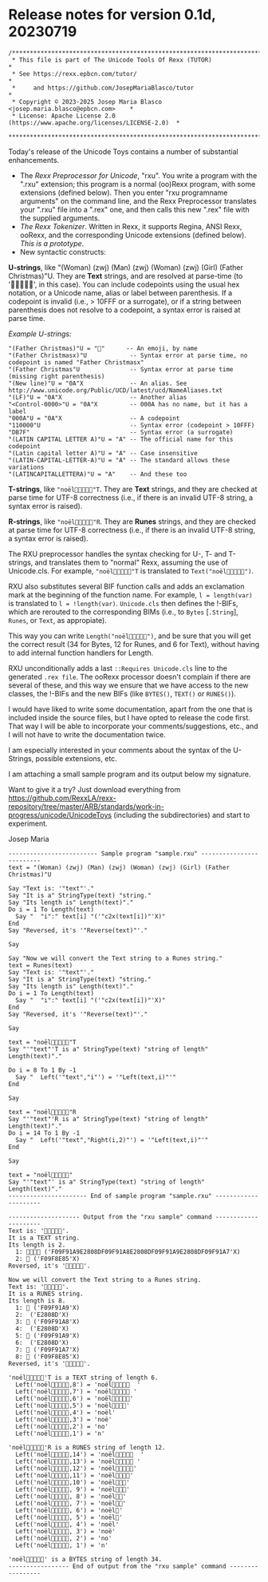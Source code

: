 # Release notes for version 0.1d, 20230719

```
/******************************************************************************
 * This file is part of The Unicode Tools Of Rexx (TUTOR)                     *
 * See https://rexx.epbcn.com/tutor/                                          *
 *     and https://github.com/JosepMariaBlasco/tutor                          *
 * Copyright © 2023-2025 Josep Maria Blasco <josep.maria.blasco@epbcn.com>    *
 * License: Apache License 2.0 (https://www.apache.org/licenses/LICENSE-2.0)  *
 ******************************************************************************/
```

Today's release of the Unicode Toys contains a number of substantial enhancements.

* The _Rexx Preprocessor for Unicode_, "rxu". You write a program with the ".rxu" extension; this program is a normal (oo)Rexx program, with some extensions (defined below). Then you enter "rxu programname arguments" on the command line, and the Rexx Preprocessor translates your ".rxu" file into a ".rex" one, and then calls this new ".rex" file with the supplied arguments.
* _The Rexx Tokenizer_. Written in Rexx, it supports Regina, ANSI Rexx, ooRexx, and the corresponding Unicode extensions (defined below). _This is a prototype_.
* New syntactic constructs:

__U-strings__, like "(Woman) (zwj) (Man) (zwj) (Woman) (zwj) (Girl) (Father Christmas)"U. They are __Text__ strings, and are resolved at parse-time (to '👩‍👨‍👩‍👧🎅', in this case).
You can include codepoints using the usual hex notation, or a Unicode name, alias or label between parenthesis. If a codepoint is invalid (i.e., > 10FFF or a surrogate), or if a string between parenthesis does not resolve to a codepoint, a syntax error is raised at parse time.

_Example U-strings:_

```
"(Father Christmas)"U = "🎅"      -- An emoji, by name
"(Father Christmasx)"U            -- Syntax error at parse time, no codepoint is named "Father Christmasx"
"(Father Christmas"U              -- Syntax error at parse time (missing right parenthesis)
"(New line)"U = "0A"X             -- An alias. See http://www.unicode.org/Public/UCD/latest/ucd/NameAliases.txt
"(LF)"U = "0A"X                   -- Another alias
"<Control-0000>"U = "0A"X         -- 000A has no name, but it has a label
"000A"U = "0A"X                   -- A codepoint
"110000"U                         -- Syntax error (codepoint > 10FFF)
"DB7F"                            -- Syntax error (a surrogate)
"(LATIN CAPITAL LETTER A)"U = "A" -- The official name for this codepoint
"(Latin capital letter A)"U = "A" -- Case insensitive
"(LATIN-CAPITAL-LETTER-A)"U = "A" -- The standard allows these variations
"(LATINCAPITALLETTERA)"U = "A"    -- And these too
```

__T-strings__, like ``"noël👩‍👨‍👩‍👧🎅"T``. They are __Text__ strings, and they are checked at parse time for UTF-8 correctness (i.e., if there is an invalid UTF-8 string, a syntax error is raised).

__R-strings__, like ``"noël👩‍👨‍👩‍👧🎅"R``. They are __Runes__ strings, and they are checked at parse time for UTF-8 correctness (i.e., if there is an invalid UTF-8 string, a syntax error is raised).

The RXU preprocessor handles the syntax checking for U-, T- and T-strings, and translates them to "normal" Rexx, assuming the use of Unicode.cls. For example, ``"noël👩‍👨‍👩‍👧🎅"T`` is translated to ``Text("noël👩‍👨‍👩‍👧🎅")``.

RXU also substitutes several BIF function calls and adds an exclamation mark at the beginning of the function name.
For example, ``l = length(var)`` is translated to ``l = !length(var)``. ``Unicode.cls`` then defines the !-BIFs, which are rerouted to the corresponding BIMs (i.e., to ``Bytes`` [``.String``], ``Runes``,
or ``Text``, as appropiate).

This way you can write ``Length("noël👩‍👨‍👩‍👧🎅")``, and be sure that you will get the correct result (34 for Bytes, 12 for Runes, and 6 for Text), without having to add internal function handlers for Length.

RXU unconditionally adds a last ``::Requires Unicode.cls`` line to the generated ``.rex file``.
The ooRexx processor doesn't complain if there are several of these, and this way we ensure that we have access to the new classes, the !-BIFs and the new BIFs (like ``BYTES()``, ``TEXT()`` or ``RUNES()``).

I would have liked to write some documentation, apart from the one that is included inside the source files, but I have opted to release the code first. That way I will be able to incorporate your comments/suggestions, etc., and I will not have to write the documentation twice.

I am especially interested in your comments about the syntax of the U-Strings, possible extensions, etc.

I am attaching a small sample program and its output below my signature.

Want to give it a try? Just download everything from https://github.com/RexxLA/rexx-repository/tree/master/ARB/standards/work-in-progress/unicode/UnicodeToys (including the subdirectories) and start to experiment.

  Josep Maria

```
------------------------- Sample program "sample.rxu" -------------------------
text = "(Woman) (zwj) (Man) (zwj) (Woman) (zwj) (Girl) (Father Christmas)"U

Say "Text is: '"text"'."
Say "It is a" StringType(text) "string."
Say "Its length is" Length(text)"."
Do i = 1 To Length(text)
  Say "  "i":" text[i] "('"c2x(text[i])"'X)"
End
Say "Reversed, it's '"Reverse(text)"'."

Say

Say "Now we will convert the Text string to a Runes string."
text = Runes(text)
Say "Text is: '"text"'."
Say "It is a" StringType(text) "string."
Say "Its length is" Length(text)"."
Do i = 1 To Length(text)
  Say "  "i":" text[i] "('"c2x(text[i])"'X)"
End
Say "Reversed, it's '"Reverse(text)"'."

Say

text = "noël👩‍👨‍👩‍👧🎅"T
Say "'"text"'T is a" StringType(text) "string of length" Length(text)"."

Do i = 8 To 1 By -1
  Say "  Left('"text","i"') = '"Left(text,i)"'"
End

Say

text = "noël👩‍👨‍👩‍👧🎅"R
Say "'"text"'R is a" StringType(text) "string of length" Length(text)"."
Do i = 14 To 1 By -1
  Say "  Left('"text","Right(i,2)"') = '"Left(text,i)"'"
End

Say

text = "noël👩‍👨‍👩‍👧🎅"
Say "'"text"' is a" StringType(text) "string of length" Length(text)"."
---------------------- End of sample program "sample.rxu" ---------------------

-------------------- Output from the "rxu sample" command ---------------------
Text is: '👩‍👨‍👩‍👧🎅'.
It is a TEXT string.
Its length is 2.
  1: 👩‍👨‍👩‍👧 ('F09F91A9E2808DF09F91A8E2808DF09F91A9E2808DF09F91A7'X)
  2: 🎅 ('F09F8E85'X)
Reversed, it's '🎅👩‍👨‍👩‍👧'.

Now we will convert the Text string to a Runes string.
Text is: '👩‍👨‍👩‍👧🎅'.
It is a RUNES string.
Its length is 8.
  1: 👩 ('F09F91A9'X)
  2: ‍ ('E2808D'X)
  3: 👨 ('F09F91A8'X)
  4: ‍ ('E2808D'X)
  5: 👩 ('F09F91A9'X)
  6: ‍ ('E2808D'X)
  7: 👧 ('F09F91A7'X)
  8: 🎅 ('F09F8E85'X)
Reversed, it's '🎅👧‍👩‍👨‍👩'.

'noël👩‍👨‍👩‍👧🎅'T is a TEXT string of length 6.
  Left('noël👩‍👨‍👩‍👧🎅,8') = 'noël👩‍👨‍👩‍👧🎅  '
  Left('noël👩‍👨‍👩‍👧🎅,7') = 'noël👩‍👨‍👩‍👧🎅 '
  Left('noël👩‍👨‍👩‍👧🎅,6') = 'noël👩‍👨‍👩‍👧🎅'
  Left('noël👩‍👨‍👩‍👧🎅,5') = 'noël👩‍👨‍👩‍👧'
  Left('noël👩‍👨‍👩‍👧🎅,4') = 'noël'
  Left('noël👩‍👨‍👩‍👧🎅,3') = 'noë'
  Left('noël👩‍👨‍👩‍👧🎅,2') = 'no'
  Left('noël👩‍👨‍👩‍👧🎅,1') = 'n'

'noël👩‍👨‍👩‍👧🎅'R is a RUNES string of length 12.
  Left('noël👩‍👨‍👩‍👧🎅,14') = 'noël👩‍👨‍👩‍👧🎅  '
  Left('noël👩‍👨‍👩‍👧🎅,13') = 'noël👩‍👨‍👩‍👧🎅 '
  Left('noël👩‍👨‍👩‍👧🎅,12') = 'noël👩‍👨‍👩‍👧🎅'
  Left('noël👩‍👨‍👩‍👧🎅,11') = 'noël👩‍👨‍👩‍👧'
  Left('noël👩‍👨‍👩‍👧🎅,10') = 'noël👩‍👨‍👩‍'
  Left('noël👩‍👨‍👩‍👧🎅, 9') = 'noël👩‍👨‍👩'
  Left('noël👩‍👨‍👩‍👧🎅, 8') = 'noël👩‍👨‍'
  Left('noël👩‍👨‍👩‍👧🎅, 7') = 'noël👩‍👨'
  Left('noël👩‍👨‍👩‍👧🎅, 6') = 'noël👩‍'
  Left('noël👩‍👨‍👩‍👧🎅, 5') = 'noël👩'
  Left('noël👩‍👨‍👩‍👧🎅, 4') = 'noël'
  Left('noël👩‍👨‍👩‍👧🎅, 3') = 'noë'
  Left('noël👩‍👨‍👩‍👧🎅, 2') = 'no'
  Left('noël👩‍👨‍👩‍👧🎅, 1') = 'n'

'noël👩‍👨‍👩‍👧🎅' is a BYTES string of length 34.
----------------- End of output from the "rxu sample" command -----------------
```
